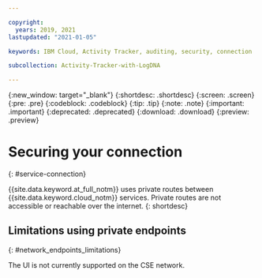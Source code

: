 ```yaml
---

copyright:
  years: 2019, 2021
lastupdated: "2021-01-05"

keywords: IBM Cloud, Activity Tracker, auditing, security, connection

subcollection: Activity-Tracker-with-LogDNA

---
```


{:new_window: target="_blank"}
{:shortdesc: .shortdesc}
{:screen: .screen}
{:pre: .pre}
{:codeblock: .codeblock}
{:tip: .tip}
{:note: .note}
{:important: .important}
{:deprecated: .deprecated}
{:download: .download}
{:preview: .preview}


# Securing your connection
{: #service-connection}

{{site.data.keyword.at_full_notm}} uses private routes between {{site.data.keyword.cloud_notm}} services. Private routes are not accessible or reachable over the internet.
{: shortdesc}


## Limitations using private endpoints
{: #network_endpoints_limitations}

The UI is not currently supported on the CSE network.


